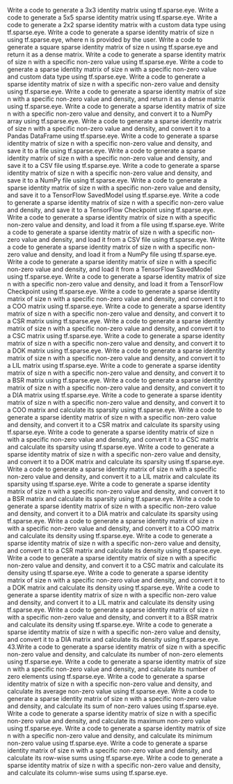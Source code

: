 Write a code to generate a 3x3 identity matrix using tf.sparse.eye.
Write a code to generate a 5x5 sparse identity matrix using tf.sparse.eye.
Write a code to generate a 2x2 sparse identity matrix with a custom data type using tf.sparse.eye.
Write a code to generate a sparse identity matrix of size n using tf.sparse.eye, where n is provided by the user.
Write a code to generate a square sparse identity matrix of size n using tf.sparse.eye and return it as a dense matrix.
Write a code to generate a sparse identity matrix of size n with a specific non-zero value using tf.sparse.eye.
Write a code to generate a sparse identity matrix of size n with a specific non-zero value and custom data type using tf.sparse.eye.
Write a code to generate a sparse identity matrix of size n with a specific non-zero value and density using tf.sparse.eye.
Write a code to generate a sparse identity matrix of size n with a specific non-zero value and density, and return it as a dense matrix using tf.sparse.eye.
Write a code to generate a sparse identity matrix of size n with a specific non-zero value and density, and convert it to a NumPy array using tf.sparse.eye.
Write a code to generate a sparse identity matrix of size n with a specific non-zero value and density, and convert it to a Pandas DataFrame using tf.sparse.eye.
Write a code to generate a sparse identity matrix of size n with a specific non-zero value and density, and save it to a file using tf.sparse.eye.
Write a code to generate a sparse identity matrix of size n with a specific non-zero value and density, and save it to a CSV file using tf.sparse.eye.
Write a code to generate a sparse identity matrix of size n with a specific non-zero value and density, and save it to a NumPy file using tf.sparse.eye.
Write a code to generate a sparse identity matrix of size n with a specific non-zero value and density, and save it to a TensorFlow SavedModel using tf.sparse.eye.
Write a code to generate a sparse identity matrix of size n with a specific non-zero value and density, and save it to a TensorFlow Checkpoint using tf.sparse.eye.
Write a code to generate a sparse identity matrix of size n with a specific non-zero value and density, and load it from a file using tf.sparse.eye.
Write a code to generate a sparse identity matrix of size n with a specific non-zero value and density, and load it from a CSV file using tf.sparse.eye.
Write a code to generate a sparse identity matrix of size n with a specific non-zero value and density, and load it from a NumPy file using tf.sparse.eye.
Write a code to generate a sparse identity matrix of size n with a specific non-zero value and density, and load it from a TensorFlow SavedModel using tf.sparse.eye.
Write a code to generate a sparse identity matrix of size n with a specific non-zero value and density, and load it from a TensorFlow Checkpoint using tf.sparse.eye.
Write a code to generate a sparse identity matrix of size n with a specific non-zero value and density, and convert it to a COO matrix using tf.sparse.eye.
Write a code to generate a sparse identity matrix of size n with a specific non-zero value and density, and convert it to a CSR matrix using tf.sparse.eye.
Write a code to generate a sparse identity matrix of size n with a specific non-zero value and density, and convert it to a CSC matrix using tf.sparse.eye.
Write a code to generate a sparse identity matrix of size n with a specific non-zero value and density, and convert it to a DOK matrix using tf.sparse.eye.
Write a code to generate a sparse identity matrix of size n with a specific non-zero value and density, and convert it to a LIL matrix using tf.sparse.eye.
Write a code to generate a sparse identity matrix of size n with a specific non-zero value and density, and convert it to a BSR matrix using tf.sparse.eye.
Write a code to generate a sparse identity matrix of size n with a specific non-zero value and density, and convert it to a DIA matrix using tf.sparse.eye.
Write a code to generate a sparse identity matrix of size n with a specific non-zero value and density, and convert it to a COO matrix and calculate its sparsity using tf.sparse.eye.
Write a code to generate a sparse identity matrix of size n with a specific non-zero value and density, and convert it to a CSR matrix and calculate its sparsity using tf.sparse.eye.
Write a code to generate a sparse identity matrix of size n with a specific non-zero value and density, and convert it to a CSC matrix and calculate its sparsity using tf.sparse.eye.
Write a code to generate a sparse identity matrix of size n with a specific non-zero value and density, and convert it to a DOK matrix and calculate its sparsity using tf.sparse.eye.
Write a code to generate a sparse identity matrix of size n with a specific non-zero value and density, and convert it to a LIL matrix and calculate its sparsity using tf.sparse.eye.
Write a code to generate a sparse identity matrix of size n with a specific non-zero value and density, and convert it to a BSR matrix and calculate its sparsity using tf.sparse.eye.
Write a code to generate a sparse identity matrix of size n with a specific non-zero value and density, and convert it to a DIA matrix and calculate its sparsity using tf.sparse.eye.
Write a code to generate a sparse identity matrix of size n with a specific non-zero value and density, and convert it to a COO matrix and calculate its density using tf.sparse.eye.
Write a code to generate a sparse identity matrix of size n with a specific non-zero value and density, and convert it to a CSR matrix and calculate its density using tf.sparse.eye.
Write a code to generate a sparse identity matrix of size n with a specific non-zero value and density, and convert it to a CSC matrix and calculate its density using tf.sparse.eye.
Write a code to generate a sparse identity matrix of size n with a specific non-zero value and density, and convert it to a DOK matrix and calculate its density using tf.sparse.eye.
Write a code to generate a sparse identity matrix of size n with a specific non-zero value and density, and convert it to a LIL matrix and calculate its density using tf.sparse.eye.
Write a code to generate a sparse identity matrix of size n with a specific non-zero value and density, and convert it to a BSR matrix and calculate its density using tf.sparse.eye.
Write a code to generate a sparse identity matrix of size n with a specific non-zero value and density, and convert it to a DIA matrix and calculate its density using tf.sparse.eye.
43.Write a code to generate a sparse identity matrix of size n with a specific non-zero value and density, and calculate its number of non-zero elements using tf.sparse.eye.
Write a code to generate a sparse identity matrix of size n with a specific non-zero value and density, and calculate its number of zero elements using tf.sparse.eye.
Write a code to generate a sparse identity matrix of size n with a specific non-zero value and density, and calculate its average non-zero value using tf.sparse.eye.
Write a code to generate a sparse identity matrix of size n with a specific non-zero value and density, and calculate its sum of non-zero values using tf.sparse.eye.
Write a code to generate a sparse identity matrix of size n with a specific non-zero value and density, and calculate its maximum non-zero value using tf.sparse.eye.
Write a code to generate a sparse identity matrix of size n with a specific non-zero value and density, and calculate its minimum non-zero value using tf.sparse.eye.
Write a code to generate a sparse identity matrix of size n with a specific non-zero value and density, and calculate its row-wise sums using tf.sparse.eye.
Write a code to generate a sparse identity matrix of size n with a specific non-zero value and density, and calculate its column-wise sums using tf.sparse.eye.